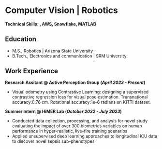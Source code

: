# Computer Vision | Robotics

#### Technical Skills: , AWS, Snowflake, MATLAB

## Education						       		
- M.S., Robotics	| Arizona State University	 			        		
- B.Tech., Electronics and communication | SRM University

## Work Experience
**Research Assitant @ Active Perception Group (_April 2023 - Present_)**
- Visual odometry using Contrastive Learning: designing a supervised contrastive regression loss for visual pose estimation. Transnational accuracy:0.76 cm. Rotational accuracy:1e-6 radians on KITTI dataset.

**Summer Intern @ HiMER Lab (_October 2022 - July 2023_)**
- Conducted data collection, processing, and analysis for novel study evaluating the impact of over 300 biometrics variables on human performance in hyper-realistic, live-fire training scenarios
- Applied unsupervised deep learning approaches to longitudinal ICU data to discover novel sepsis sub-phenotypes
